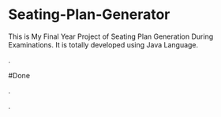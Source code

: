 # Seating-Plan-Generator

This is My Final Year Project of Seating Plan Generation During Examinations. It is totally developed using Java Language.

















































































































































.





















































#Done










































































































.




































































































































































































































































































































































































































































































.







































